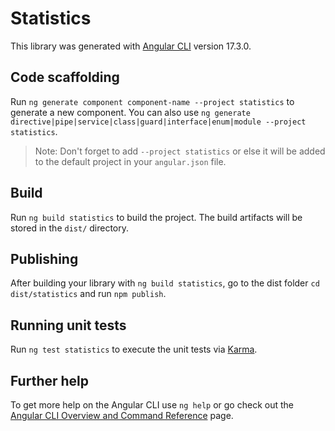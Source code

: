 # Statistics

This library was generated with [Angular CLI](https://github.com/angular/angular-cli) version 17.3.0.

## Code scaffolding

Run `ng generate component component-name --project statistics` to generate a new component. You can also use `ng generate directive|pipe|service|class|guard|interface|enum|module --project statistics`.
> Note: Don't forget to add `--project statistics` or else it will be added to the default project in your `angular.json` file. 

## Build

Run `ng build statistics` to build the project. The build artifacts will be stored in the `dist/` directory.

## Publishing

After building your library with `ng build statistics`, go to the dist folder `cd dist/statistics` and run `npm publish`.

## Running unit tests

Run `ng test statistics` to execute the unit tests via [Karma](https://karma-runner.github.io).

## Further help

To get more help on the Angular CLI use `ng help` or go check out the [Angular CLI Overview and Command Reference](https://angular.io/cli) page.
